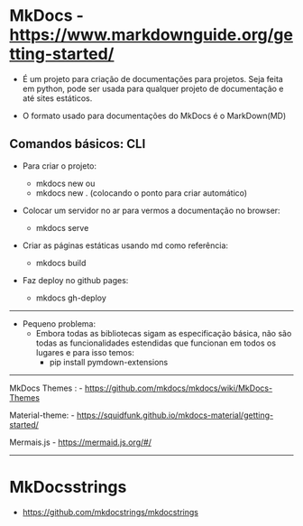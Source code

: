 # MkDocs -  https://www.markdownguide.org/getting-started/

- É um projeto para criação de documentações para projetos. Seja feita em python, pode ser usada para qualquer projeto de documentação e até sites estáticos.

- O formato usado para documentações do MkDocs é o MarkDown(MD)

## Comandos básicos: CLI

- Para criar o projeto:
    - mkdocs new <nome do projeto> ou
    - mkdocs new .  (colocando o ponto para criar automático)

- Colocar um servidor no ar para vermos a documentação no browser:
    - mkdocs serve

- Criar as páginas estáticas usando md como referência:
    - mkdocs build

- Faz deploy no github pages:
    - mkdocs gh-deploy

------------------------------------------------------------

- Pequeno problema:
    - Embora todas as bibliotecas sigam as especificação básica, não são todas as funcionalidades estendidas que funcionan em todos os lugares e para isso temos:
        - pip install pymdown-extensions

------------------------------------------------------------

MkDocs Themes :
    - https://github.com/mkdocs/mkdocs/wiki/MkDocs-Themes


Material-theme:
    - https://squidfunk.github.io/mkdocs-material/getting-started/


Mermais.js
    - https://mermaid.js.org/#/


---------------------------------------------------------

# MkDocsstrings

- https://github.com/mkdocstrings/mkdocstrings
